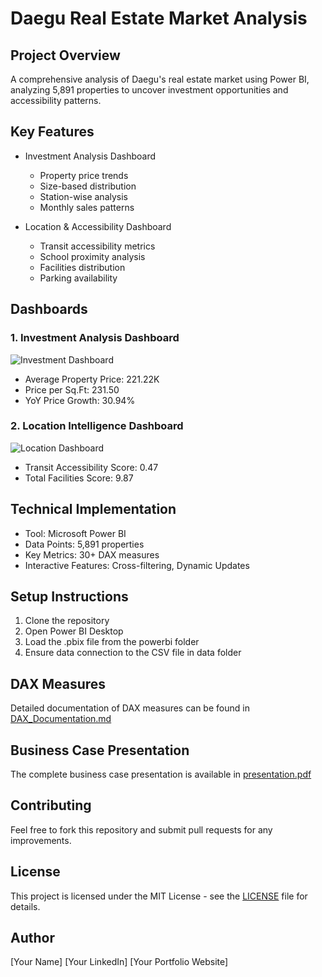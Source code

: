 # Daegu Real Estate Market Analysis

## Project Overview
A comprehensive analysis of Daegu's real estate market using Power BI, analyzing 5,891 properties to uncover investment opportunities and accessibility patterns.

## Key Features
- Investment Analysis Dashboard
  * Property price trends
  * Size-based distribution
  * Station-wise analysis
  * Monthly sales patterns

- Location & Accessibility Dashboard
  * Transit accessibility metrics
  * School proximity analysis
  * Facilities distribution
  * Parking availability

## Dashboards
### 1. Investment Analysis Dashboard
![Investment Dashboard](docs/images/dashboard1.png)
- Average Property Price: 221.22K
- Price per Sq.Ft: 231.50
- YoY Price Growth: 30.94%

### 2. Location Intelligence Dashboard
![Location Dashboard](docs/images/dashboard2.png)
- Transit Accessibility Score: 0.47
- Total Facilities Score: 9.87

## Technical Implementation
- Tool: Microsoft Power BI
- Data Points: 5,891 properties
- Key Metrics: 30+ DAX measures
- Interactive Features: Cross-filtering, Dynamic Updates

## Setup Instructions
1. Clone the repository
2. Open Power BI Desktop
3. Load the .pbix file from the powerbi folder
4. Ensure data connection to the CSV file in data folder

## DAX Measures
Detailed documentation of DAX measures can be found in [DAX_Documentation.md](docs/DAX_Documentation.md)

## Business Case Presentation
The complete business case presentation is available in [presentation.pdf](docs/presentation.pdf)

## Contributing
Feel free to fork this repository and submit pull requests for any improvements.

## License
This project is licensed under the MIT License - see the [LICENSE](LICENSE) file for details.

## Author
[Your Name]
[Your LinkedIn]
[Your Portfolio Website]
